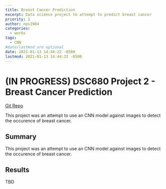 ```yaml
---
title: Breast Cancer Prediction
excerpt: Data science project to attempt to predict breast cancer
priority: 1
author: nps1984
categories:
  - works
tags:
  - CNN
#date/lastmod are optional
date: 2021-01-13 14:44:22 -0500
lastmod: 2021-01-13 14:44:22 -0500
---
```


# (IN PROGRESS) DSC680 Project 2 - Breast Cancer Prediction
[Git Repo](https://github.com/nps1984/DSC680/tree/main/breast-cancer-pred)

This project was an attempt to use an CNN model against images to detect the occurence of breast cancer.

## Summary
This project was an attempt to use an CNN model against images to detect the occurence of breast cancer.

## Results
TBD
 


